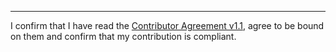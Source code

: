 

______________________________________
I confirm that I have read the [Contributor Agreement v1.1](https://github.com/tegonal/scripts/blob/v3.4.0/.github/Contributor%20Agreement.txt), agree to be bound on them and confirm that my contribution is compliant.
